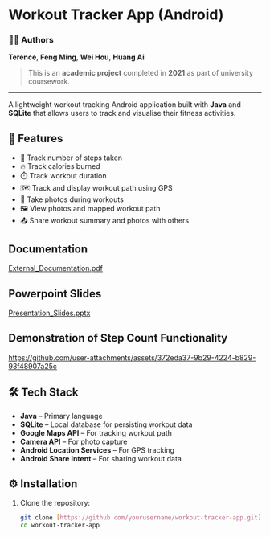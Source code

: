 # Workout Tracker App (Android)

### 👨‍💻 Authors
**Terence**, **Feng Ming**, **Wei Hou**, **Huang Ai**

> This is an **academic project** completed in **2021** as part of university coursework.

---

A lightweight workout tracking Android application built with **Java** and **SQLite** that allows users to track and visualise their fitness activities.

## 📱 Features

- 🚶 Track number of steps taken  
- 🔥 Track calories burned  
- ⏱️ Track workout duration  
- 🗺️ Track and display workout path using GPS  
- 📸 Take photos during workouts  
- 🖼️ View photos and mapped workout path  
- 📤 Share workout summary and photos with others  

## Documentation
[External_Documentation.pdf](https://github.com/user-attachments/files/20025639/External_Documentation.pdf)


## Powerpoint Slides
[Presentation_Slides.pptx](https://github.com/user-attachments/files/20025636/Presentation_Slides.pptx)

## Demonstration of Step Count Functionality
https://github.com/user-attachments/assets/372eda37-9b29-4224-b829-93f48907a25c


## 🛠️ Tech Stack

- **Java** – Primary language  
- **SQLite** – Local database for persisting workout data  
- **Google Maps API** – For tracking workout path  
- **Camera API** – For photo capture  
- **Android Location Services** – For GPS tracking  
- **Android Share Intent** – For sharing workout data  

## ⚙️ Installation

1. Clone the repository:
   ```bash
   git clone [https://github.com/yourusername/workout-tracker-app.git](https://github.com/lee-xin-jin-terence/workout-tracking-android-app/)
   cd workout-tracker-app


